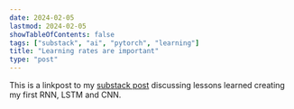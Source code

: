 ```yaml
---
date: 2024-02-05
lastmod: 2024-02-05
showTableOfContents: false
tags: ["substack", "ai", "pytorch", "learning"]
title: "Learning rates are important"
type: "post"
---
```

This is a linkpost to my [substack post](https://lovkush.substack.com/p/learning-rates-are-important) discussing lessons learned creating my first RNN, LSTM and CNN. 